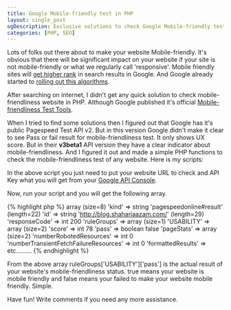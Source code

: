 ```yaml
---
title: Google Mobile-friendly test in PHP
layout: single_post
ogDescription: Exclusive solutions to check Google Mobile-friendly test in PHP. No API required. Less than 10 lines of code and check your mobile friendly site in PHP
categories: [PHP, SEO]
---
```


Lots of folks out there about to make your website Mobile-friendly. It's obvious that there will be significant impact on your website if your site is not mobile-friendly or what we regularly call 'responsive'. Mobile friendly sites will [get higher rank](http://googlewebmastercentral.blogspot.com/2015/02/finding-more-mobile-friendly-search.html) in search results in Google. And Google already started to [rolling out this algorithms](http://googlewebmastercentral.blogspot.com/2015/04/rolling-out-mobile-friendly-update.html).

After searching on internet, I didn't get any quick solution to check mobile-friendliness website in PHP. Although Google published it's official [Mobile-friendliness Test Tools](https://www.google.com/webmasters/tools/mobile-friendly/).

When I tried to find some solutions then I figured out that Google has it's public Pagespeed Test API v2. But in this version Google didn't make it clear to see Pass or fail result for mobile-friendliness test. It only shows UX score. But in their **v3beta1** API version they have a clear indicator about mobile-friendliness. And I figured it out and made a simple PHP functions to check the mobile-friendliness test of any website. Here is my scripts:

<script src="https://gist.github.com/shahariaazam/73c0644c6b2f2cba5ca2.js"></script>

In the above script you just need to put your website URL to check and API Key what you will get from your [Google API Console](https://code.google.com/apis/console). 

Now, run your script and you will get the following array.

{% highlight php %}
array (size=8)
  'kind' => string 'pagespeedonline#result' (length=22)
  'id' => string 'http://blog.shahariaazam.com/' (length=29)
  'responseCode' => int 200
  'ruleGroups' => 
    array (size=1)
      'USABILITY' => 
        array (size=2)
          'score' => int 78
          'pass' => boolean false
  'pageStats' => 
    array (size=2)
      'numberRobotedResources' => int 0
      'numberTransientFetchFailureResources' => int 0
  'formattedResults' => etc.........
{% endhighlight %}

From the above array ruleGroups['USABILITY']['pass'] is the actual result of your website's mobile-friendliness status. true means your website is mobile friendly and false means your failed to make your website mobile friendly. Simple.

Have fun! Write comments if you need any more assistance.
